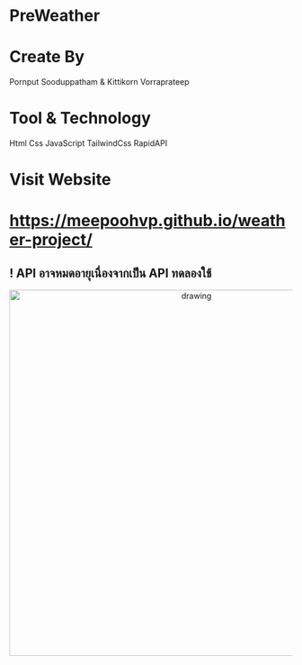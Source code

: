 ﻿# PreWeather
# Create By
Pornput Sooduppatham & Kittikorn Vorraprateep

# Tool & Technology
Html Css JavaScript TailwindCss RapidAPI

# Visit Website
# https://meepoohvp.github.io/weather-project/

! API อาจหมดอายุเนื่องจากเป็น API ทดลองใช้
---
<p align="center">
<a href="https://meepoohvp.github.io/weather-project/">
<img src="PreWeather.gif" alt="drawing" width="650" align="center"/>
</a>
</p>
